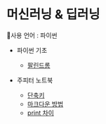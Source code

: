 # 머신러닝 & 딥러닝
🤜사용 언어 : 파이썬

* 파이썬 기초
	* [팔린드롬](./팔린드롬.md)

* 주피터 노트북
	* [단축키](./단축키.md)
	* [마크다운 방법](./마크다운.md)
	* [print 차이](./연습1.ipynb)
